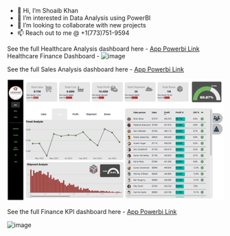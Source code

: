 - 👋 Hi, I’m Shoaib Khan
- 👀 I’m interested in Data Analysis using PowerBI  
- 💞️ I’m looking to collaborate with new projects
- 📫 Reach out to me @ +1(773)751-9594

See the full Healthcare Analysis dashboard here - [App Powerbi Link](https://app.powerbi.com/reportEmbed?reportId=6ba35d2a-c376-4c8c-81c7-37cab0e9efdc&autoAuth=true&ctid=52d48b4c-a96a-4957-8557-71bd33686f3a)
Healthcare Finance Dashboard - ![image](https://github.com/user-attachments/assets/2fa90b5f-836d-497e-8c7c-1dea8c497e06)



See the full Sales Analysis dashboard here - [App Powerbi Link](https://app.powerbi.com/reportEmbed?reportId=0899fff0-0cf6-41a2-9717-56ddbd4462e4&autoAuth=true&ctid=52d48b4c-a96a-4957-8557-71bd33686f3a)

![Portfolio Dashboard](portfolio-dashboard-screenshot.png)

See the full Finance KPI dashboard here - [App Powerbi Link](https://app.powerbi.com/reportEmbed?reportId=b8c4a267-0764-4f21-8f70-391c269352f0&autoAuth=true&ctid=52d48b4c-a96a-4957-8557-71bd33686f3a)

![image](https://github.com/user-attachments/assets/9ff278d7-ce47-4800-bd7a-0b86c7782c42)
